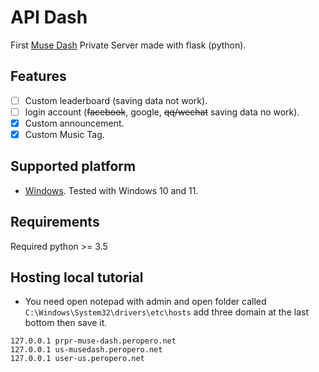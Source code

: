 # API Dash

First [Muse Dash](https://store.steampowered.com/app/774171/Muse_Dash/) Private Server made with flask (python).

## Features
- [ ] Custom leaderboard (saving data not work).
- [ ] login account (~~facebook~~, google, ~~qq/wechat~~ saving data no work).
- [x] Custom announcement.
- [x] Custom Music Tag.

## Supported platform
- [Windows](https://www.microsoft.com/en-us/windows). Tested with Windows 10 and 11.

## Requirements
Required python >= 3.5

## Hosting local tutorial
- You need open notepad with admin and open folder called `C:\Windows\System32\drivers\etc\hosts` add three domain at the last bottom then save it.
```text
127.0.0.1 prpr-muse-dash.peropero.net
127.0.0.1 us-musedash.peropero.net
127.0.0.1 user-us.peropero.net

